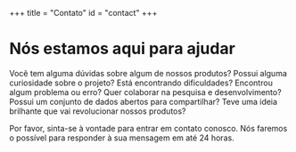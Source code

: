 +++
title = "Contato"
id = "contact"
+++

# Nós estamos aqui para ajudar

Você tem alguma dúvidas sobre algum de nossos produtos? Possui alguma curiosidade sobre o projeto? Está 
encontrando dificuldades? Encontrou algum problema ou erro? Quer colaborar na pesquisa e desenvolvimento? 
Possui um conjunto de dados abertos para compartilhar? Teve uma ideia brilhante que vai revolucionar nossos 
produtos?

Por favor, sinta-se à vontade para entrar em contato conosco. Nós faremos o possível para responder à sua 
mensagem em até 24 horas.
